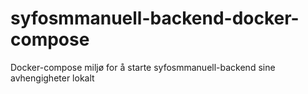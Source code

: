# syfosmmanuell-backend-docker-compose
Docker-compose miljø for å starte syfosmmanuell-backend sine avhengigheter lokalt
